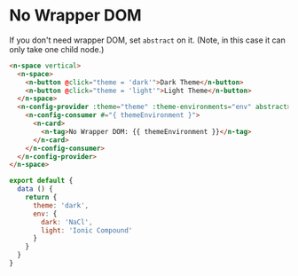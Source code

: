 # No Wrapper DOM

If you don't need wrapper DOM, set `abstract` on it. (Note, in this case it can only take one child node.)

```html
<n-space vertical>
  <n-space>
    <n-button @click="theme = 'dark'">Dark Theme</n-button>
    <n-button @click="theme = 'light'">Light Theme</n-button>
  </n-space>
  <n-config-provider :theme="theme" :theme-environments="env" abstract>
    <n-config-consumer #="{ themeEnvironment }">
      <n-card>
        <n-tag>No Wrapper DOM: {{ themeEnvironment }}</n-tag>
      </n-card>
    </n-config-consumer>
  </n-config-provider>
</n-space>
```

```js
export default {
  data () {
    return {
      theme: 'dark',
      env: {
        dark: 'NaCl',
        light: 'Ionic Compound'
      }
    }
  }
}
```
